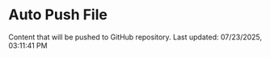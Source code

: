 # Auto Push File

Content that will be pushed to GitHub repository.
Last updated: 07/23/2025, 03:11:41 PM